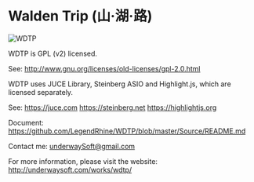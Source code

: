 ﻿# Walden Trip (山·湖·路)

![WDTP](http://underwaysoft.com/works/wdtp/media/wdtp-main.jpg)

WDTP is GPL (v2) licensed.

See: http://www.gnu.org/licenses/old-licenses/gpl-2.0.html

WDTP uses JUCE Library, Steinberg ASIO and Highlight.js, which are licensed separately. 

See: https://juce.com  https://steinberg.net  https://highlightjs.org 

Document: https://github.com/LegendRhine/WDTP/blob/master/Source/README.md

Contact me: underwaySoft@gmail.com

For more information, please visit the website: http://underwaysoft.com/works/wdtp/
